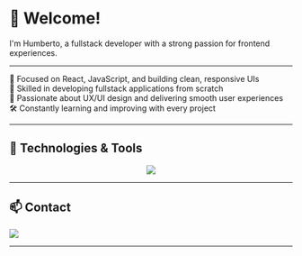 # 👋 Welcome!

I'm Humberto, a fullstack developer with a strong passion for frontend experiences.

---

🚀 Focused on React, JavaScript, and building clean, responsive UIs  
🧩 Skilled in developing fullstack applications from scratch  
🎨 Passionate about UX/UI design and delivering smooth user experiences  
🛠️ Constantly learning and improving with every project  

---

## 🧰 Technologies & Tools

<p align="center">
  <a href="https://skillicons.dev">
    <img src="https://skillicons.dev/icons?i=git,bootstrap,css,gulp,js,jquery,less,nextjs,nodejs,py,react,sass,ts,vite,windicss&theme=dark&perline=5" />
  </a>
</p>

---

## 📫 Contact

<p align="left">
  <a href="https://skillicons.dev">
    <img src="https://skillicons.dev/icons?i=linkedin" />
  </a>
</p>

---
